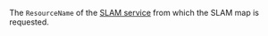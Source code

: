 The `ResourceName` of the [SLAM service](/operate/reference/services/slam/) from which the SLAM map is requested.
